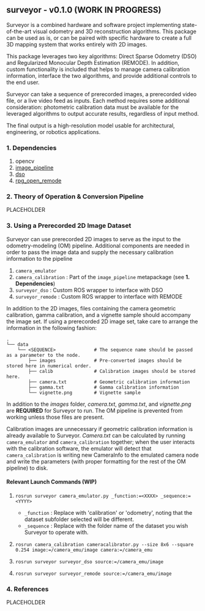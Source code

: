 ## surveyor - v0.1.0 (WORK IN PROGRESS)

Surveyor is a combined hardware and software project implementing state-of-the-art visual odometry and 3D reconstruction algorithms. This package can be used as is, or can be paired with specific hardware to create a full 3D mapping system that works entirely with 2D images. 

This package leverages two key algorithms: Direct Sparse Odometry (DSO) and Regularized Monocular Depth Estimation (REMODE). In addition, custom functionality is included that helps to manage camera calibration information, interface the two algorithms, and provide additional controls to the end user.

Surveyor can take a sequence of prerecorded images, a prerecorded video file, or a live video feed as inputs. Each method requires some additional consideration: photometric calibration data must be available for the leveraged algorithms to output accurate results, regardless of input method.

The final output is a high-resolution model usable for architectural, engineering, or robotics applications.


### 1. Dependencies

1. opencv
2. [image_pipeline](https://github.com/ros-perception/image_pipeline)
3. [dso](https://github.com/JakobEngel/dso)
4. [rpg_open_remode](https://github.com/uzh-rpg/rpg_open_remode)


### 2. Theory of Operation & Conversion Pipeline 

PLACEHOLDER


### 3. Using a Prerecorded 2D Image Dataset

Surveyor can use prerecorded 2D images to serve as the input to the odometry-modeling (OM) pipeline. Additional components are needed in order to pass the image data and supply the necessary calibration information to the pipeline

1. `camera_emulator`
2. `camera_calibration`     : Part of the `image_pipeline` metapackage (see __1. Dependencies__)
3. `surveyor_dso`           : Custom ROS wrapper to interface with DSO
4. `surveyor_remode`        : Custom ROS wrapper to interface with REMODE

In addition to the 2D images, files containing the camera geometric calibration, gamma calibration, and a vignette sample should accompany the image set. If using a prerecorded 2D image set, take care to arrange the information in the following fashion:

```
.
└── data
    └── <SEQUENCE>              # The sequence name should be passed as a parameter to the node.
        ├── images              # Pre-converted images should be stored here in numerical order.
        ├── calib               # Calibration images should be stored here.
        ├── camera.txt          # Geometric calibration information
        ├── gamma.txt           # Gamma calibration information
        └── vignette.png        # Vignette sample
```

In addition to the *images* folder, *camera.txt*, *gamma.txt*, and *vignette.png* are **REQUIRED** for Surveyor to run. The OM pipeline is prevented from working unless those files are present. 

Calibration images are unnecessary if geometric calibration information is already available to Surveyor. *Camera.txt* can be calculated by running `camera_emulator` and `camera_calibration` together; when the user interacts with the calibration software, the emulator will detect that `camera_calibration` is writing new CameraInfo to the emulated camera node and write the parameters (with proper formatting for the rest of the OM pipeline) to disk.


#### Relevant Launch Commands (WIP)

1. `rosrun surveyor camera_emulator.py _function:=<XXXX> _sequence:=<YYYY>`
    * `_function` : Replace <XXXX> with 'calibration' or 'odometry', noting that the dataset subfolder selected will be different.
    * `_sequence` : Replace <YYYY> with the folder name of the dataset you wish Surveyor to operate with.

2. `rosrun camera_calibration cameracalibrator.py --size 8x6 --square 0.254 image:=/camera_emu/image camera:=/camera_emu`

3. `rosrun surveyor surveyor_dso source:=/camera_emu/image`

4. `rosrun surveyor surveyor_remode source:=/camera_emu/image`


### 4. References

PLACEHOLDER
